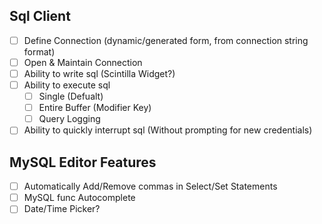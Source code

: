 Sql Client
----

- [ ] Define Connection (dynamic/generated form, from connection string format)
- [ ] Open & Maintain Connection
- [ ] Ability to write sql (Scintilla Widget?)
- [ ] Ability to execute sql
  - [ ] Single (Defualt)
  - [ ] Entire Buffer (Modifier Key)
  - [ ] Query Logging
- [ ] Ability to quickly interrupt sql (Without prompting for new credentials)

MySQL Editor Features
----

- [ ] Automatically Add/Remove commas in Select/Set Statements
- [ ] MySQL func Autocomplete
- [ ] Date/Time Picker?
